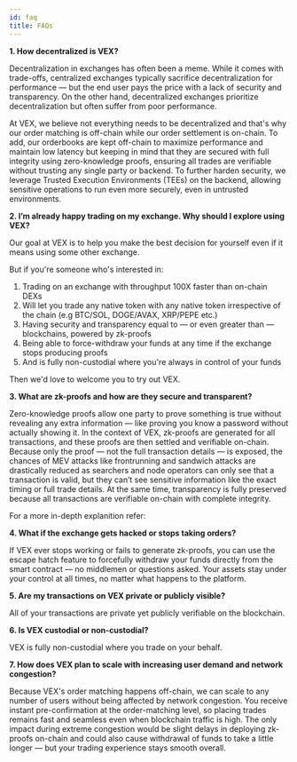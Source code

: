 ```yaml
---
id: faq
title: FAQs
---
```


**1. How decentralized is VEX?**

Decentralization in exchanges has often been a meme. While it comes with trade-offs, centralized exchanges typically sacrifice decentralization for performance — but the end user pays the price with a lack of security and transparency. On the other hand, decentralized exchanges prioritize decentralization but often suffer from poor performance.

At VEX, we believe not everything needs to be decentralized and that's why our order matching is off-chain while our order settlement is on-chain. To add, our orderbooks are kept off-chain to maximize performance and maintain low latency but keeping in mind that they are secured with full integrity using zero-knowledge proofs, ensuring all trades are verifiable without trusting any single party or backend. To further harden security, we leverage Trusted Execution Environments (TEEs) on the backend, allowing sensitive operations to run even more securely, even in untrusted environments.

**2. I’m already happy trading on my exchange. Why should I explore using VEX?**

Our goal at VEX is to help you make the best decision for yourself even if it means using some other exchange. 

But if you're someone who's interested in:

1. Trading on an exchange with throughput 100X faster than on-chain DEXs
2. Will let you trade any native token with any native token irrespective of the chain (e.g BTC/SOL, DOGE/AVAX, XRP/PEPE etc.)
3. Having security and transparency equal to — or even greater than — blockchains, powered by zk-proofs
4. Being able to force-withdraw your funds at any time if the exchange stops producing proofs
5. And is fully non-custodial where you're always in control of your funds

Then we'd love to welcome you to try out VEX.

**3. What are zk-proofs and how are they secure and transparent?**

Zero-knowledge proofs allow one party to prove something is true without revealing any extra information — like proving you know a password without actually showing it. In the context of VEX, zk-proofs are generated for all transactions, and these proofs are then settled and verifiable on-chain. Because only the proof — not the full transaction details — is exposed, the chances of MEV attacks like frontrunning and sandwich attacks are drastically reduced as searchers and node operators can only see that a transaction is valid, but they can’t see sensitive information like the exact timing or full trade details. At the same time, transparency is fully preserved because all transactions are verifiable on-chain with complete integrity.

For a more in-depth explanition refer: 

**4. What if the exchange gets hacked or stops taking orders?**

If VEX ever stops working or fails to generate zk-proofs, you can use the escape hatch feature to forcefully withdraw your funds directly from the smart contract — no middlemen or questions asked. Your assets stay under your control at all times, no matter what happens to the platform.

**5. Are my transactions on VEX private or publicly visible?**

All of your transactions are private yet publicly verifiable on the blockchain. 

**6. Is VEX custodial or non-custodial?**

VEX is fully non-custodial where you trade on your behalf. 

**7. How does VEX plan to scale with increasing user demand and network congestion?**

Because VEX's order matching happens off-chain, we can scale to any number of users without being affected by network congestion. You receive instant pre-confirmation at the order-matching level, so placing trades remains fast and seamless even when blockchain traffic is high. The only impact during extreme congestion would be slight delays in deploying zk-proofs on-chain and could also cause withdrawal of funds to take a little longer — but your trading experience stays smooth overall.



